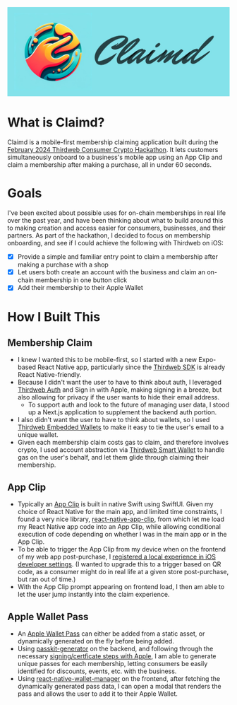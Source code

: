 ![Claimd: Memberships for You](https://github.com/kevinwo/Claimd/blob/main/ClamdWordmarkLogo.jpg?raw=true)

# What is Claimd?

Claimd is a mobile-first membership claiming application built during the [February 2024 Thirdweb Consumer Crypto Hackathon](https://thirdweb.com/hackathon/consumer-crypto). It lets customers simultaneously onboard to a business's mobile app using an App Clip and claim a membership after making a purchase, all in under 60 seconds.

# Goals

I've been excited about possible uses for on-chain memberships in real life over the past year, and have been thinking about what to build around this to making creation and access easier for consumers, businesses, and their partners. As part of the hackathon, I decided to focus on membership onboarding, and see if I could achieve the following with Thirdweb on iOS:

- [x] Provide a simple and familiar entry point to claim a membership after making a purchase with a shop
- [x] Let users both create an account with the business and claim an on-chain membership in one button click
- [x] Add their membership to their Apple Wallet

# How I Built This

## Membership Claim

- I knew I wanted this to be mobile-first, so I started with a new Expo-based React Native app, particularly since the [Thirdweb SDK](https://portal.thirdweb.com/react-native) is already React Native-friendly.
- Because I didn't want the user to have to think about auth, I leveraged [Thirdweb Auth](https://thirdweb.com/auth) and Sign in with Apple, making signing in a breeze, but also allowing for privacy if the user wants to hide their email address.
  - To support auth and look to the future of managing user data, I stood up a Next.js application to supplement the backend auth portion.
- I also didn't want the user to have to think about wallets, so I used [Thirdweb Embedded Wallets](https://thirdweb.com/embedded-wallets) to make it easy to tie the user's email to a unique wallet.
- Given each membership claim costs gas to claim, and therefore involves crypto, I used account abstraction via [Thirdweb Smart Wallet](https://thirdweb.com/account-abstraction) to handle gas on the user's behalf, and let them glide through claiming their membership.

## App Clip

- Typically an [App Clip](https://developer.apple.com/app-clips/) is built in native Swift using SwiftUI. Given my choice of React Native for the main app, and limited time constraints, I found a very nice library, [react-native-app-clip](https://github.com/bndkt/react-native-app-clip), from which let me load my React Native app code into an App Clip, while allowing conditional execution of code depending on whether I was in the main app or in the App Clip.
- To be able to trigger the App Clip from my device when on the frontend of my web app post-purchase, I [registered a local experience in iOS developer settings](https://developer.apple.com/documentation/app_clips/testing_the_launch_experience_of_your_app_clip#3671998). (I wanted to upgrade this to a trigger based on QR code, as a consumer might do in real life at a given store post-purchase, but ran out of time.)
- With the App Clip prompt appearing on frontend load, I then am able to let the user jump instantly into the claim experience.

## Apple Wallet Pass

- An [Apple Wallet Pass](https://developer.apple.com/documentation/walletpasses) can either be added from a static asset, or dynamically generated on the fly before being added.
- Using [passkit-generator](https://github.com/alexandercerutti/passkit-generator) on the backend, and following through the necessary [signing/certficate steps with Apple](https://developer.apple.com/documentation/walletpasses/building_a_pass#3732524), I am able to generate unique passes for each membership, letting consumers be easily identified for discounts, events, etc. with the business.
- Using [react-native-wallet-manager](https://github.com/dev-family/react-native-wallet-manager) on the frontend, after fetching the dynamically generated pass data, I can open a modal that renders the pass and allows the user to add it to their Apple Wallet.